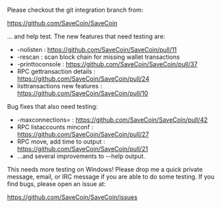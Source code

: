 Please checkout the git integration branch from:

https://github.com/SaveCoin/SaveCoin

... and help test.  The new features that need testing are:

* -nolisten : https://github.com/SaveCoin/SaveCoin/pull/11
* -rescan : scan block chain for missing wallet transactions
* -printtoconsole : https://github.com/SaveCoin/SaveCoin/pull/37
* RPC gettransaction details : https://github.com/SaveCoin/SaveCoin/pull/24
* listtransactions new features : https://github.com/SaveCoin/SaveCoin/pull/10

Bug fixes that also need testing:

* -maxconnections= : https://github.com/SaveCoin/SaveCoin/pull/42
* RPC listaccounts minconf : https://github.com/SaveCoin/SaveCoin/pull/27
* RPC move, add time to output : https://github.com/SaveCoin/SaveCoin/pull/21
* ...and several improvements to --help output.

This needs more testing on Windows!  Please drop me a quick private message, email, or IRC message if you are able to do some testing.  If you find bugs, please open an issue at:

https://github.com/SaveCoin/SaveCoin/issues
